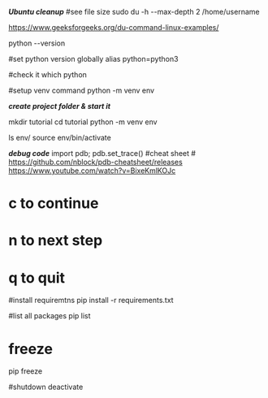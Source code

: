 
***Ubuntu  cleanup***
#see file size 
sudo du -h --max-depth 2 /home/username 

https://www.geeksforgeeks.org/du-command-linux-examples/

python --version

#set python version globally
alias python=python3

#check it
which python


#setup venv command
python -m venv env


***create project folder & start it***

mkdir tutorial
cd tutorial
python -m venv env

ls env/
source env/bin/activate


***debug code***
 import pdb; pdb.set_trace()
 #cheat sheet #
https://github.com/nblock/pdb-cheatsheet/releases
https://www.youtube.com/watch?v=BixeKmlKOJc


 # c to continue 
  # n to next step 
  # q to quit 

#install requiremtns
pip install -r requirements.txt

#list all packages
pip list

# freeze
pip freeze


#shutdown
deactivate








